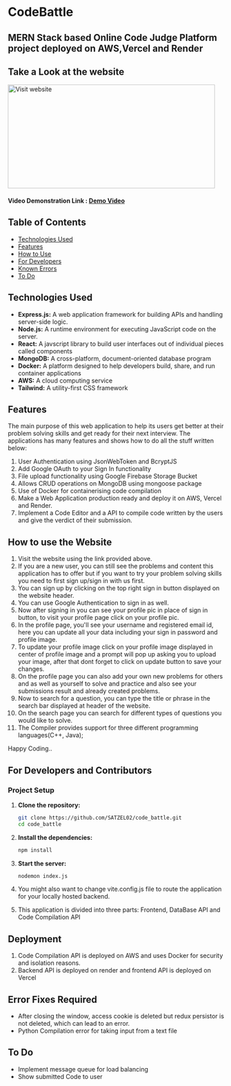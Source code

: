 # CodeBattle 

## MERN Stack based Online Code Judge Platform project deployed on AWS,Vercel and Render

## Take a Look at the website

<a href="https://code-battle-five.vercel.app/" target="_blank">
<img src = "https://firebasestorage.googleapis.com/v0/b/codebattle-ce684.appspot.com/o/image.png?alt=media&token=69be9509-1ac7-45f4-9899-b29c8f0b20c1" alt="Visit website" width="480" height="240"/>
</a>

#### Video Demonstration Link : [Demo Video](https://www.loom.com/share/873d5dd0e3544a9d887e2cf1b22d77da?sid=38165cb1-2849-4f10-9ab6-13796ffeedd3)

## Table of Contents

- [Technologies Used](#technologies-used)
- [Features](#features)
- [How to Use](#how-to-use-the-website)
- [For Developers](#for-developers-and-contributors)
- [Known Errors](#error-fixes-required)
- [To Do](#to-do)

## Technologies Used

- **Express.js:** A web application framework for building APIs and handling server-side logic.
- **Node.js:** A runtime environment for executing JavaScript code on the server.
- **React:** A javscript library to build user interfaces out of individual pieces called components
- **MongoDB:** A cross-platform, document-oriented database program
- **Docker:** A platform designed to help developers build, share, and run container applications
- **AWS:** A cloud computing service
- **Tailwind:** A utility-first CSS framework

## Features

The main purpose of this web application to help its users get better at their problem solving skills and get ready for their next interview. The applications has many features and shows how to do all the stuff written below:

1. User Authentication using JsonWebToken and BcryptJS
2. Add Google OAuth to your Sign In functionality 
3. File upload functionality using Google Firebase Storage Bucket
4. Allows CRUD operations on MongoDB using mongoose package
5. Use of Docker for containerising code compilation
6. Make a Web Application production ready and deploy it on AWS, Vercel and Render.
7. Implement a Code Editor and a API to compile code written by the users and give the verdict of their submission. 

## How to use the Website

1. Visit the website using the link provided above.
2. If you are a new user, you can still see the problems and content this application has to offer but if you want to try your problem solving skills you need to first sign up/sign in with us first.
3. You can sign up by clicking on the top right sign in button displayed on the website header.
4. You can use Google Authentication to sign in as well.
5. Now after signing in you can see your profile pic in place of sign in button, to visit your profile page click on your profile pic.
6. In the profile page, you'll see your username and registered email id, here you can update all your data including your sign in password and profile image.
7. To update your profile image click on your profile image displayed in center of profile image and a prompt will pop up asking you to upload your image, after that dont forget to click on update button to save your changes.
8. On the profile page you can also add your own new problems for others and as well as yourself to solve and practice and also see your submissions result and already created problems.
9. Now to search for a question, you can type the title or phrase in the search bar displayed at header of the website.
10. On the search page you can search for different types of questions you would like to solve.
11. The Compiler provides support for three different programming languages(C++, Java);

Happy Coding..

## For Developers and Contributors

### Project Setup

1. **Clone the repository:**

   ```bash
   git clone https://github.com/SATZEL02/code_battle.git
   cd code_battle
2. **Install the dependencies:**
 
   ```bash
   npm install
3. **Start the server:**
  
   ```bash
   nodemon index.js
4. You might also want to change vite.config.js file to route the application for your locally hosted backend.
5. This application is divided into three parts: Frontend, DataBase API and Code Compilation API

## Deployment

1. Code Compilation API is deployed on AWS and uses Docker for security and isolation reasons.
2. Backend API is deployed on render and frontend API is deployed on Vercel

## Error Fixes Required

* After closing the window, access cookie is deleted but redux persistor is not deleted, which can lead to an error.
* Python Compilation error for taking input from a text file

## To Do

* Implement message queue for load balancing
* Show submitted Code to user





 